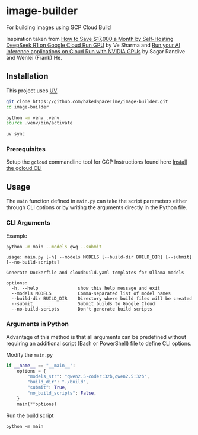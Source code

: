 # image-builder

For building images using GCP Cloud Build

Inspiration taken from [How to Save $17,000 a Month by Self-Hosting DeepSeek R1 on Google Cloud Run GPU][1] by Ve Sharma and [Run your AI inference applications on Cloud Run with NVIDIA GPUs][2] by Sagar Randive and Wenlei (Frank) He.

## Installation

This project uses [UV][4]

```bash
git clone https://github.com/bakedSpaceTime/image-builder.git
cd image-builder

python -m venv .venv
source .venv/bin/activate

uv sync
```

### Prerequisites

Setup the `gcloud` commandline tool for GCP
Instructions found here [Install the gcloud CLI][3]

## Usage

The `main` function defined in `main.py` can take the script paremeters either through CLI options or by writing the arguments directly in the Python file.

### CLI Arguments

Example

```bash
python -m main --models qwq --submit
```

```text
usage: main.py [-h] --models MODELS [--build-dir BUILD_DIR] [--submit] [--no-build-scripts]

Generate Dockerfile and cloudbuild.yaml templates for Ollama models

options:
  -h, --help               show this help message and exit
  --models MODELS          Comma-separated list of model names
  --build-dir BUILD_DIR    Directory where build files will be created
  --submit                 Submit builds to Google Cloud
  --no-build-scripts       Don't generate build scripts
```

### Arguments in Python

Advantage of this method is that all arguments can be predefined without requiring an additional script (Bash or PowerShell) file to define CLI options.

Modify the `main.py`

```python
if __name__ == "__main__":
    options = {
        "models_str": "qwen2.5-coder:32b,qwen2.5:32b",
        "build_dir": "./build",
        "submit": True,
        "no_build_scripts": False,
    }
    main(**options)
```

Run the build script

`python -m main`

[1]: https://medium.com/@vesharma.dev/how-to-save-17-000-a-month-by-self-hosting-deepseek-r1-on-google-cloud-run-gpu-6a186cc976b9
[2]: https://cloud.google.com/blog/products/application-development/run-your-ai-inference-applications-on-cloud-run-with-nvidia-gpus/
[3]: https://cloud.google.com/sdk/docs/install
[4]: https://docs.astral.sh/uv/

